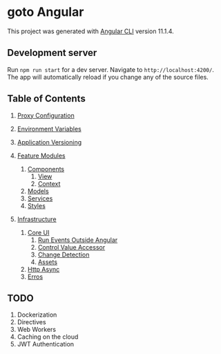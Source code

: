 # goto Angular

This project was generated with [Angular CLI](https://github.com/angular/angular-cli) version 11.1.4.

## Development server

Run `npm run start` for a dev server. Navigate to `http://localhost:4200/`. The app will automatically reload if you change any of the source files.

## Table of Contents

1. [Proxy Configuration](https://github.com/tibor-mirnic/goto-angular/blob/master/scripts/proxy/README.md)

2. [Environment Variables](https://github.com/tibor-mirnic/goto-angular/blob/master/scripts/environment/README.md)

3. [Application Versioning](https://github.com/tibor-mirnic/goto-angular/blob/master/scripts/versioning/README.md)

4. [Feature Modules](https://github.com/tibor-mirnic/goto-angular/blob/master/src/app/modules/README.md)
    1. [Components](https://github.com/tibor-mirnic/goto-angular/blob/master/src/app/modules/feature-module/components/README.md)
        1. [View](https://github.com/tibor-mirnic/goto-angular/blob/master/src/app/modules/feature-module/components/fm-complex/README.md)
        2. [Context](https://github.com/tibor-mirnic/goto-angular/blob/master/src/app/modules/feature-module/components/fm-parent/README.md)
    2. [Models](https://github.com/tibor-mirnic/goto-angular/blob/master/src/app/modules/feature-module/models/README.md)
    3. [Services](https://github.com/tibor-mirnic/goto-angular/blob/master/src/app/modules/feature-module/services/README.md)
    4. [Styles](https://github.com/tibor-mirnic/goto-angular/blob/master/src/app/modules/feature-module/scss/README.md)

5. [Infrastructure](https://github.com/tibor-mirnic/goto-angular/blob/master/src/app/infrastructure/README.md)
    1. [Core UI](https://github.com/tibor-mirnic/goto-angular/blob/master/src/app/infrastructure/core-ui/README.md)
        1. [Run Events Outside Angular](https://github.com/tibor-mirnic/goto-angular/blob/master/src/app/infrastructure/core-ui/directives/README.md)
        2. [Control Value Accessor](https://github.com/tibor-mirnic/goto-angular/blob/master/src/app/infrastructure/core-ui/components/forms/cui-text-box/README.md)
        3. [Change Detection](https://github.com/tibor-mirnic/goto-angular/blob/master/src/app/infrastructure/core-ui/components/forms/cui-text-box/README.md#change-detection)
        4. [Assets](https://github.com/tibor-mirnic/goto-angular/blob/master/src/app/infrastructure/core-ui/assets/README.md)
    2. [Http Async](https://github.com/tibor-mirnic/goto-angular/blob/master/src/app/infrastructure/http-async/README.md)
    3. [Erros](https://github.com/tibor-mirnic/goto-angular/blob/master/src/app/infrastructure/errors/README.md)

## TODO

1. Dockerization
2. Directives
3. Web Workers
4. Caching on the cloud
5. JWT Authentication